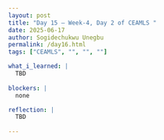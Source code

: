 ```yaml
---
layout: post
title: "Day 15 – Week-4, Day 2 of CEAMLS "
date: 2025-06-17
author: Sogidechukwu Unegbu
permalink: /day16.html
tags: ["CEAMLS", "", "", ""]

what_i_learned: |  
  TBD
  
blockers: |
  none

reflection: |
  TBD
   
---
```

